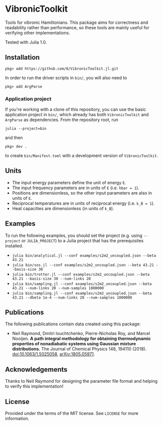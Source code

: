 # VibronicToolkit

Tools for vibronic Hamiltonians.
This package aims for correctness and readability rather than performance, so these tools are mainly useful for verifying other implementations.

Tested with Julia 1.0.


## Installation

```
pkg> add https://github.com/0/VibronicToolkit.jl.git
```

In order to run the driver scripts in `bin/`, you will also need to
```
pkg> add ArgParse
```

### Application project

If you're working with a clone of this repository, you can use the basic application project in `bin/`, which already has both `VibronicToolkit` and `ArgParse` as dependencies.
From the repository root, run
```
julia --project=bin
```
and then
```
pkg> dev .
```
to create `bin/Manifest.toml` with a development version of `VibronicToolkit`.


## Units

* The input energy parameters define the unit of energy `E`.
* The input frequency parameters are in units of `E` (i.e. `hbar = 1`).
* Positions are dimensionless, so the other input parameters are also in units of `E`.
* Reciprocal temperatures are in units of reciprocal energy (i.e. `k_B = 1`).
* Heat capacities are dimensionless (in units of `k_B`).


## Examples

To run the following examples, you should set the project (e.g. using `--project` or `JULIA_PROJECT`) to a Julia project that has the prerequisites installed.

* `julia bin/analytical.jl --conf examples/s2m2_uncoupled.json --beta 43.21`
* `julia bin/sos.jl --conf examples/s2m2_uncoupled.json --beta 43.21 --basis-size 30`
* `julia bin/trotter.jl --conf examples/s2m2_uncoupled.json --beta 43.21 --basis-size 30 --num-links 20`
* `julia bin/sampling.jl --conf examples/s2m2_uncoupled.json --beta 43.21 --num-links 20 --num-samples 1000000`
* `julia bin/sampling.jl --conf examples/s2m2_uncoupled.json --beta 43.21 --dbeta 1e-4 --num-links 20 --num-samples 1000000`


## Publications

The following publications contain data created using this package:

* Neil Raymond, Dmitri Iouchtchenko, Pierre-Nicholas Roy, and Marcel Nooijen. **A path integral methodology for obtaining thermodynamic properties of nonadiabatic systems using Gaussian mixture distributions.** The Journal of Chemical Physics 148, 194110 (2018). [doi:10.1063/1.5025058](https://aip.scitation.org/doi/abs/10.1063/1.5025058), [arXiv:1805.05971](https://arxiv.org/abs/1805.05971).


## Acknowledgements

Thanks to Neil Raymond for designing the parameter file format and helping to verify this implementation!


## License

Provided under the terms of the MIT license.
See `LICENSE` for more information.
